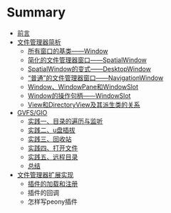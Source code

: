# Summary

* [前言](README.md)
* [文件管理器简析](chapter1.md)
  * [所有窗口的基类——Window](chapter1/suo-you-chuang-kou-de-ji-lei-2014-2014-window.md)
  * [简化的文件管理器窗口——SpatialWindow](chapter1/jian-hua-de-wen-jian-guan-li-qi-chuang-kou-2014-2014-spatialwindow.md)
  * [SpatialWindow的变式——DesktopWindow](chapter1/spatialwindowde-bian-shi-2014-2014-desktopwindow.md)
  * [“普通”的文件管理器窗口——NavigationWindow](chapter1/pu-tong-de-wen-jian-guan-li-qi-chuang-kou-2014-2014-navigationwindow.md)
  * [Window、WindowPane和WindowSlot](windowwindowpanehe-windowslot.md)
  * [Window的操作句柄——WindowSlot](chapter1/windowde-cao-zuo-ju-bing-2014-2014-windowslot.md)
  * [View和DirectoryView及其派生类的关系](chapter1/peonyviewhe-directoryview-ji-qi-pai-sheng-lei.md)
* [GVFS/GIO](gvfsgio.md)
  * [实践一、目录的遍历与监听](gvfsgio/shi-jian-yi-3001-mu-lu-de-bian-li-yu-jian-ting.md)
  * [实践二、u盘插拔](gvfsgio/shi-jian-er-3001-u-pan-cha-ba.md)
  * [实践三、回收站](gvfsgio/shi-jian-san-3001-hui-shou-zhan.md)
  * [实践四、打开文件](gvfsgio/shi-jian-si-3001-da-kai-wen-jian.md)
  * [实践五、远程目录](gvfsgio/shi-jian-wu-3001-yuan-cheng-mu-lu.md)
  * [总结](gvfsgio/zong-jie.md)
* [文件管理器扩展实现](wen-jian-guan-li-qi-kuo-zhan-shi-xian.md)
  * [插件的加载和注册](wen-jian-guan-li-qi-kuo-zhan-shi-xian/cha-jian-de-jia-zai-he-zhu-ce.md)
  * 插件的回调
  * 怎样写peony插件

